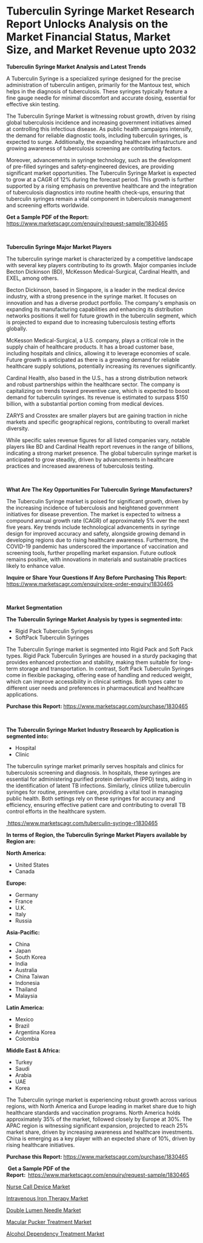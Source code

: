 <p><h1>Tuberculin Syringe Market Research Report Unlocks Analysis on the Market Financial Status, Market Size, and Market Revenue upto 2032</h1></p><p><strong>Tuberculin Syringe Market Analysis and Latest Trends</strong></p>
<p><p>A Tuberculin Syringe is a specialized syringe designed for the precise administration of tuberculin antigen, primarily for the Mantoux test, which helps in the diagnosis of tuberculosis. These syringes typically feature a fine gauge needle for minimal discomfort and accurate dosing, essential for effective skin testing.</p><p>The Tuberculin Syringe Market is witnessing robust growth, driven by rising global tuberculosis incidence and increasing government initiatives aimed at controlling this infectious disease. As public health campaigns intensify, the demand for reliable diagnostic tools, including tuberculin syringes, is expected to surge. Additionally, the expanding healthcare infrastructure and growing awareness of tuberculosis screening are contributing factors.</p><p>Moreover, advancements in syringe technology, such as the development of pre-filled syringes and safety-engineered devices, are providing significant market opportunities. The Tuberculin Syringe Market is expected to grow at a CAGR of 12% during the forecast period. This growth is further supported by a rising emphasis on preventive healthcare and the integration of tuberculosis diagnostics into routine health check-ups, ensuring that tuberculin syringes remain a vital component in tuberculosis management and screening efforts worldwide.</p></p>
<p><strong>Get a Sample PDF of the Report:&nbsp;</strong> <a href="https://www.marketscagr.com/enquiry/request-sample/1830465?utm_campaign=2136&utm_medium=2&utm_source=Github&utm_content=ia&utm_term=03032025&utm_id=tuberculin-syringe">https://www.marketscagr.com/enquiry/request-sample/1830465</a></p>
<p>&nbsp;</p>
<p><strong>Tuberculin Syringe Major Market Players</strong></p>
<p><p>The tuberculin syringe market is characterized by a competitive landscape with several key players contributing to its growth. Major companies include Becton Dickinson (BD), McKesson Medical-Surgical, Cardinal Health, and EXEL, among others.</p><p>Becton Dickinson, based in Singapore, is a leader in the medical device industry, with a strong presence in the syringe market. It focuses on innovation and has a diverse product portfolio. The company's emphasis on expanding its manufacturing capabilities and enhancing its distribution networks positions it well for future growth in the tuberculin segment, which is projected to expand due to increasing tuberculosis testing efforts globally.</p><p>McKesson Medical-Surgical, a U.S. company, plays a critical role in the supply chain of healthcare products. It has a broad customer base, including hospitals and clinics, allowing it to leverage economies of scale. Future growth is anticipated as there is a growing demand for reliable healthcare supply solutions, potentially increasing its revenues significantly.</p><p>Cardinal Health, also based in the U.S., has a strong distribution network and robust partnerships within the healthcare sector. The company is capitalizing on trends toward preventive care, which is expected to boost demand for tuberculin syringes. Its revenue is estimated to surpass $150 billion, with a substantial portion coming from medical devices.</p><p>ZARYS and Crosstex are smaller players but are gaining traction in niche markets and specific geographical regions, contributing to overall market diversity.</p><p>While specific sales revenue figures for all listed companies vary, notable players like BD and Cardinal Health report revenues in the range of billions, indicating a strong market presence. The global tuberculin syringe market is anticipated to grow steadily, driven by advancements in healthcare practices and increased awareness of tuberculosis testing.</p></p>
<p>&nbsp;</p>
<p><strong>What Are The Key Opportunities For Tuberculin Syringe Manufacturers?</strong></p>
<p><p>The Tuberculin Syringe market is poised for significant growth, driven by the increasing incidence of tuberculosis and heightened government initiatives for disease prevention. The market is expected to witness a compound annual growth rate (CAGR) of approximately 5% over the next five years. Key trends include technological advancements in syringe design for improved accuracy and safety, alongside growing demand in developing regions due to rising healthcare awareness. Furthermore, the COVID-19 pandemic has underscored the importance of vaccination and screening tools, further propelling market expansion. Future outlook remains positive, with innovations in materials and sustainable practices likely to enhance value.</p></p>
<p><strong>Inquire or Share Your Questions If Any Before Purchasing This Report:</strong> <a href="https://www.marketscagr.com/enquiry/pre-order-enquiry/1830465?utm_campaign=2136&utm_medium=2&utm_source=Github&utm_content=ia&utm_term=03032025&utm_id=tuberculin-syringe">https://www.marketscagr.com/enquiry/pre-order-enquiry/1830465</a></p>
<p>&nbsp;</p>
<p><strong>Market Segmentation</strong></p>
<p><strong>The Tuberculin Syringe Market Analysis by types is segmented into:</strong></p>
<p><ul><li>Rigid Pack Tuberculin Syringes</li><li>SoftPack Tuberculin Syringes</li></ul></p>
<p><p>The Tuberculin Syringe market is segmented into Rigid Pack and Soft Pack types. Rigid Pack Tuberculin Syringes are housed in a sturdy packaging that provides enhanced protection and stability, making them suitable for long-term storage and transportation. In contrast, Soft Pack Tuberculin Syringes come in flexible packaging, offering ease of handling and reduced weight, which can improve accessibility in clinical settings. Both types cater to different user needs and preferences in pharmaceutical and healthcare applications.</p></p>
<p><strong>Purchase this Report:&nbsp;</strong><a href="https://www.marketscagr.com/purchase/1830465?utm_campaign=2136&utm_medium=2&utm_source=Github&utm_content=ia&utm_term=03032025&utm_id=tuberculin-syringe">https://www.marketscagr.com/purchase/1830465</a></p>
<p>&nbsp;</p>
<p><strong>The Tuberculin Syringe Market Industry Research by Application is segmented into:</strong></p>
<p><ul><li>Hospital</li><li>Clinic</li></ul></p>
<p><p>The tuberculin syringe market primarily serves hospitals and clinics for tuberculosis screening and diagnosis. In hospitals, these syringes are essential for administering purified protein derivative (PPD) tests, aiding in the identification of latent TB infections. Similarly, clinics utilize tuberculin syringes for routine, preventive care, providing a vital tool in managing public health. Both settings rely on these syringes for accuracy and efficiency, ensuring effective patient care and contributing to overall TB control efforts in the healthcare system.</p></p>
<p><a href="https://www.marketscagr.com/tuberculin-syringe-r1830465?utm_campaign=2136&utm_medium=2&utm_source=Github&utm_content=ia&utm_term=03032025&utm_id=tuberculin-syringe">&nbsp;https://www.marketscagr.com/tuberculin-syringe-r1830465</a></p>
<p><strong>In terms of Region, the Tuberculin Syringe Market Players available by Region are:</strong></p>
<p>
    <p> <strong> North America: </strong>
        <ul>
            <li>United States</li>
            <li>Canada</li>
        </ul>
        </p> 
    <p> <strong> Europe: </strong>
        <ul>
            <li>Germany</li>
            <li>France</li>
            <li>U.K.</li>
            <li>Italy</li>
            <li>Russia</li>
        </ul>
        </p> 
    <p> <strong> Asia-Pacific: </strong>
        <ul>
            <li>China</li>
            <li>Japan</li>
            <li>South Korea</li>
            <li>India</li>
            <li>Australia</li>
            <li>China Taiwan</li>
            <li>Indonesia</li>
            <li>Thailand</li>
            <li>Malaysia</li>
        </ul>
        </p> 
    <p> <strong> Latin America: </strong>
        <ul>
            <li>Mexico</li>
            <li>Brazil</li>
            <li>Argentina Korea</li>
            <li>Colombia</li>
        </ul>
        </p> 
    <p> <strong> Middle East & Africa: </strong>
        <ul>
            <li>Turkey</li>
            <li>Saudi</li>
            <li>Arabia</li>
            <li>UAE</li>
            <li>Korea</li>
        </ul>
    </p>
    </p>
<p><p>The Tuberculin syringe market is experiencing robust growth across various regions, with North America and Europe leading in market share due to high healthcare standards and vaccination programs. North America holds approximately 35% of the market, followed closely by Europe at 30%. The APAC region is witnessing significant expansion, projected to reach 25% market share, driven by increasing awareness and healthcare investments. China is emerging as a key player with an expected share of 10%, driven by rising healthcare initiatives.</p></p>
<p><strong>Purchase this Report: </strong><a href="https://www.marketscagr.com/purchase/1830465?utm_campaign=2136&utm_medium=2&utm_source=Github&utm_content=ia&utm_term=03032025&utm_id=tuberculin-syringe">https://www.marketscagr.com/purchase/1830465</a></p>
<p>&nbsp;<strong>Get a Sample PDF of the Report:&nbsp;&nbsp;</strong><a href="https://www.marketscagr.com/enquiry/request-sample/1830465?utm_campaign=2136&utm_medium=2&utm_source=Github&utm_content=ia&utm_term=03032025&utm_id=tuberculin-syringe">https://www.marketscagr.com/enquiry/request-sample/1830465</a></p>
<p><strong></strong></p>
<p><p><a href="https://github.com/AlisaRowe24/Market-Research-Report-List-1/blob/main/nurse-call-device-market.md?utm_campaign=2136&utm_medium=2&utm_source=Github&utm_content=ia&utm_term=03032025&utm_id=tuberculin-syringe">Nurse Call Device Market</a></p><p><a href="https://github.com/memorirummy/Market-Research-Report-List-1/blob/main/intravenous-iron-therapy-market.md?utm_campaign=2136&utm_medium=2&utm_source=Github&utm_content=ia&utm_term=03032025&utm_id=tuberculin-syringe">Intravenous Iron Therapy Market</a></p><p><a href="https://github.com/arvelm4nthig/Market-Research-Report-List-1/blob/main/double-lumen-needle-market.md?utm_campaign=2136&utm_medium=2&utm_source=Github&utm_content=ia&utm_term=03032025&utm_id=tuberculin-syringe">Double Lumen Needle Market</a></p><p><a href="https://github.com/xanaanenkaly/Market-Research-Report-List-1/blob/main/macular-pucker-treatment-market.md?utm_campaign=2136&utm_medium=2&utm_source=Github&utm_content=ia&utm_term=03032025&utm_id=tuberculin-syringe">Macular Pucker Treatment Market</a></p><p><a href="https://github.com/jaquelynhasenaue8/Market-Research-Report-List-1/blob/main/alcohol-dependency-treatment-market.md?utm_campaign=2136&utm_medium=2&utm_source=Github&utm_content=ia&utm_term=03032025&utm_id=tuberculin-syringe">Alcohol Dependency Treatment Market</a></p></p>